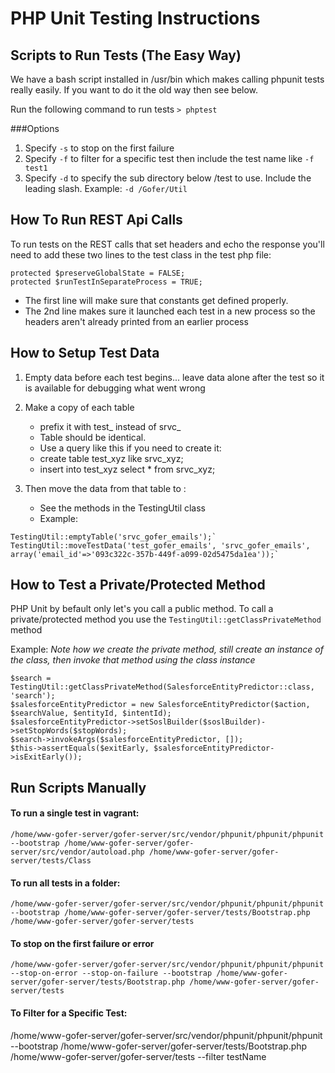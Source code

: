 # PHP Unit Testing Instructions

## Scripts to Run Tests (The Easy Way)
We have a bash script installed in /usr/bin which makes calling phpunit tests really easily. If you want to do it the old way then see below.

Run the following command to run tests
`> phptest`

###Options
1. Specify `-s` to stop on the first failure
1. Specify `-f` to filter for a specific test then include the test name like `-f test1`
1. Specify `-d` to specify the sub directory below /test to use. Include the leading slash. Example: `-d /Gofer/Util`


## How To Run REST Api Calls
To run tests on the REST calls that set headers and echo the response you'll need to add these two lines to the test class in the test php file:
```
protected $preserveGlobalState = FALSE;
protected $runTestInSeparateProcess = TRUE;
```

- The first line will make sure that constants get defined properly. 
- The 2nd line makes sure it launched each test in a new process so the headers aren't already printed from an earlier process


## How to Setup Test Data

1. Empty data before each test begins... leave data alone after the test so it is available for debugging what went wrong

1. Make a copy of each table
    - prefix it with test_ instead of srvc_ 
    - Table should be identical.
    - Use a query like this if you need to create it:
    - create table test_xyz like srvc_xyz;
    - insert into test_xyz select * from srvc_xyz;

1. Then move the data from that table to :
    - See the methods in the TestingUtil class
    - Example:
    
```
TestingUtil::emptyTable('srvc_gofer_emails');`
TestingUtil::moveTestData('test_gofer_emails', 'srvc_gofer_emails', array('email_id'=>'093c322c-357b-449f-a099-02d5475da1ea'));`
```

## How to Test a Private/Protected Method
PHP Unit by befault only let's you call a public method. To call a private/protected method you use the `TestingUtil::getClassPrivateMethod` method

Example: *Note how we create the private method, still create an instance of the class, then invoke that method using the class instance*

```
$search = TestingUtil::getClassPrivateMethod(SalesforceEntityPredictor::class, 'search');
$salesforceEntityPredictor = new SalesforceEntityPredictor($action, $searchValue, $entityId, $intentId);
$salesforceEntityPredictor->setSoslBuilder($soslBuilder)->setStopWords($stopWords);
$search->invokeArgs($salesforceEntityPredictor, []);
$this->assertEquals($exitEarly, $salesforceEntityPredictor->isExitEarly());
```
    
## Run Scripts Manually
#### To run a single test in vagrant:

```
/home/www-gofer-server/gofer-server/src/vendor/phpunit/phpunit/phpunit --bootstrap /home/www-gofer-server/gofer-server/src/vendor/autoload.php /home/www-gofer-server/gofer-server/tests/Class
```
#### To run all tests in a folder:
```
/home/www-gofer-server/gofer-server/src/vendor/phpunit/phpunit/phpunit --bootstrap /home/www-gofer-server/gofer-server/tests/Bootstrap.php /home/www-gofer-server/gofer-server/tests
```

#### To stop on the first failure or error
```
/home/www-gofer-server/gofer-server/src/vendor/phpunit/phpunit/phpunit --stop-on-error --stop-on-failure --bootstrap /home/www-gofer-server/gofer-server/tests/Bootstrap.php /home/www-gofer-server/gofer-server/tests
```

#### To Filter for a Specific Test:
/home/www-gofer-server/gofer-server/src/vendor/phpunit/phpunit/phpunit --bootstrap /home/www-gofer-server/gofer-server/tests/Bootstrap.php /home/www-gofer-server/gofer-server/tests --filter testName

    

    